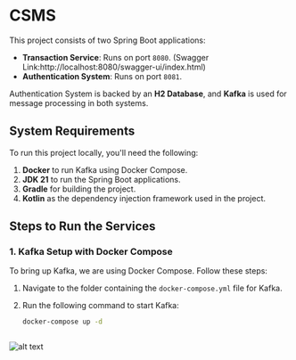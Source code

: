 # CSMS 

This project consists of two Spring Boot applications:

- **Transaction Service**: Runs on port `8080`. (Swagger Link:http://localhost:8080/swagger-ui/index.html)
- **Authentication System**: Runs on port `8081`.

Authentication System is backed by an **H2 Database**, and **Kafka** is used for message processing in both systems.

## System Requirements

To run this project locally, you'll need the following:

1. **Docker** to run Kafka using Docker Compose.
2. **JDK 21** to run the Spring Boot applications.
3. **Gradle** for building the project.
4. **Kotlin** as the dependency injection framework used in the project.

## Steps to Run the Services

### 1. Kafka Setup with Docker Compose

To bring up Kafka, we are using Docker Compose. Follow these steps:

1. Navigate to the folder containing the `docker-compose.yml` file for Kafka.
2. Run the following command to start Kafka:

   ```bash
   docker-compose up -d



![alt text](image-1.png)
